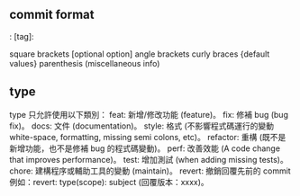 
## commit format
<type>: [tag]: <subject>

square brackets [optional option]
angle brackets <required argument>
curly braces {default values}
parenthesis (miscellaneous info)

## type
type 只允許使用以下類別：
feat: 新增/修改功能 (feature)。
fix: 修補 bug (bug fix)。
docs: 文件 (documentation)。
style: 格式 (不影響程式碼運行的變動 white-space, formatting, missing semi colons, etc)。
refactor: 重構 (既不是新增功能，也不是修補 bug 的程式碼變動)。
perf: 改善效能 (A code change that improves performance)。
test: 增加測試 (when adding missing tests)。
chore: 建構程序或輔助工具的變動 (maintain)。
revert: 撤銷回覆先前的 commit 例如：revert: type(scope): subject (回覆版本：xxxx)。
